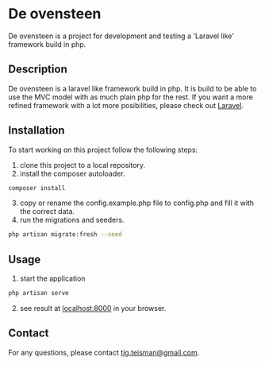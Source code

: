 # De ovensteen #
De ovensteen is a project for development and testing a 'Laravel like' framework build in php.

## Description ##
De ovensteen is a laravel like framework build in php. It is build to be able to use the MVC model with as much plain php for the rest. If you want a more refined framework with a lot more posibilities, please check out [Laravel](https://laravel.com/docs/master).

## Installation ##
To start working on this project follow the following steps:
1. clone this project to a local repository.
2. install the composer autoloader.
```bash
composer install
```
3. copy or rename the config.example.php file to config.php and fill it with the correct data.
4. run the migrations and seeders.
```bash
php artisan migrate:fresh --seed
```

## Usage ##
1. start the application
```bash
php artisan serve
```
2. see result at [localhost:8000](http://localhost:8000) in your browser.

## Contact ##
For any questions, please contact [tjg.teisman@gmail.com](mailto:tjg.teisman@gmail.com).